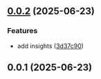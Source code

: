## [0.0.2](https://github.com/prostojs/urlql/compare/v0.0.1...v0.0.2) (2025-06-23)


### Features

* add insights ([3d37c90](https://github.com/prostojs/urlql/commit/3d37c9088521a7d0814e59b1de51081cc835c4e4))



## 0.0.1 (2025-06-23)



